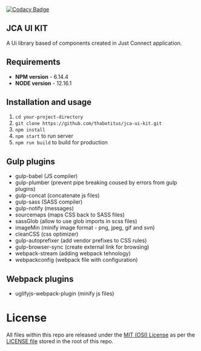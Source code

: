 [![Codacy Badge](https://app.codacy.com/project/badge/Grade/3e24725e31a84cb0853f4703f6a4895b)](https://www.codacy.com/manual/hello_100/jca-ui-kit?utm_source=github.com&amp;utm_medium=referral&amp;utm_content=thabotitus/jca-ui-kit&amp;utm_campaign=Badge_Grade)

## JCA UI KIT

A Ui library based of components created in Just Connect application.

## Requirements
- **NPM version** - 6.14.4
- **NODE version** - 12.16.1

## Installation and usage

1. `cd your-project-directory`
2. `git clone https://github.com/thabotitus/jca-ui-kit.git`
3. `npm install`
4. `npm start` to run server
5. `npm run build` to build for production

## Gulp plugins
- gulp-babel (JS compiler)
- gulp-plumber (prevent pipe breaking coused by errors from gulp plugins)
- gulp-concat (concatenate js files)
- gulp-sass (SASS compiler)
- gulp-notify (messages)
- sourcemaps (maps CSS back to SASS files)
- sassGlob (allow to use glob imports in scss files)
- imageMin (minify image format - png, jpeg, gif and svn)
- cleanCSS (css optimizer)
- gulp-autoprefixer (add vendor prefixes to CSS rules)
- gulp-browser-sync (create external link for browsing)
- webpack-stream (adding webpack tehnology)
- webpackconfig (webpack file with configuration)

## Webpack plugins
- uglifyjs-webpack-plugin (minify js files)

# License
All files within this repo are released under the [MIT (OSI) License]( https://en.wikipedia.org/wiki/MIT_License) as per the [LICENSE file](https://github.com/thabotitus/jca-ui-kit/blob/master/LICENSE.md) stored in the root of this repo.
